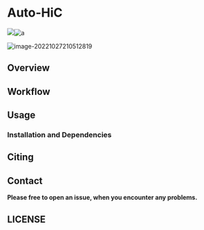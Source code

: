 # Auto-HiC

![](https://img.shields.io/badge/release-v0.8.16-blue)![a](https://img.shields.io/badge/license-MIT-brightgreen)




![image-20221027210512819](https://swindler-typora.oss-cn-chengdu.aliyuncs.com/typora_imgs/image-20221027210512819.png)





## Overview





## Workflow





## Usage

### Installation and Dependencies







## Citing





## Contact

**Please free to open an issue, when you encounter any problems.**





## LICENSE





